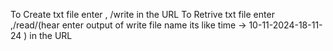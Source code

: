 To Create txt file enter , /write  in the URL 
To Retrive txt file enter ,/read/(hear enter output of write file name its like time -> 10-11-2024-18-11-24  ) in the URL
